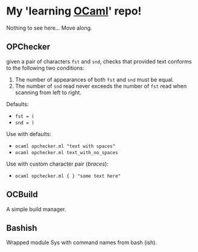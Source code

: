 # My 'learning [OCaml](https://ocaml.org/)' repo!

Nothing to see here... Move along.

## OPChecker

given a pair of characters `fst` and `snd`, checks that
provided text conforms to the following two conditions:

1. The number of appearances of both `fst` and `snd` must be equal.
2. The number of `snd` read never exceeds the number of `fst` read when scanning from left to right.

Defaults:
- `fst = (`
- `snd = )`

Use with defaults:
- `ocaml opchecker.ml "text with spaces"`
- `ocaml opchecker.ml text_with_no_spaces`

Use with custom character pair (*braces*):
- `ocaml opchecker.ml { } "some text here"`

## OCBuild

A simple build manager.

## Bashish

Wrapped module Sys with command names from bash (ish).
